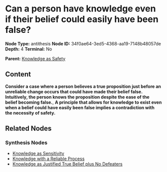 # Can a person have knowledge even if their belief could easily have been false?

**Node Type:** antithesis
**Node ID:** 34f0ae64-3ed5-4368-aa19-7148b48057de
**Depth:** 4
**Terminal:** No

**Parent:** [Knowledge as Safety](knowledge-as-safety-synthesis-2a615dd6-3f1b-401d-aaf0-d08fdc908a21.md)

## Content

**Consider a case where a person believes a true proposition just before an unreliable change occurs that could have made their belief false. Intuitively, the person knows the proposition despite the ease of the belief becoming false.**, **A principle that allows for knowledge to exist even when a belief could have easily been false implies a contradiction with the necessity of safety.**

## Related Nodes

### Synthesis Nodes

- [Knowledge as Sensitivity](knowledge-as-sensitivity-synthesis-a79f0528-d8b7-4c18-a377-80ec6d6bc7c3.md)
- [Knowledge with a Reliable Process](knowledge-with-a-reliable-process-synthesis-31aa0d4e-4389-492c-aba6-dfc2d7d1b181.md)
- [Knowledge as Justified True Belief plus No Defeaters](knowledge-as-justified-true-belief-plus-no-defeaters-synthesis-8b4c3088-e280-47f7-b6fc-f14dfd21c3f9.md)
